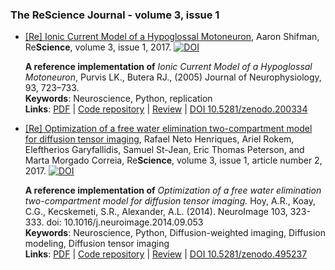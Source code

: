 ### The ReScience Journal - volume 3, issue 1

* [[Re] Ionic Current Model of a Hypoglossal Motoneuron](https://github.com/ReScience-Archives/Shifman-2017/raw/master/article/shifman-2017.pdf), Aaron Shifman, Re**Science**, volume 3, issue 1, 2017. [![DOI](https://zenodo.org/badge/DOI/10.5281/zenodo.254145.svg)](https://doi.org/10.5281/zenodo.254145)

  **A reference implementation of** *Ionic Current Model of a Hypoglossal Motoneuron*,
    Purvis LK., Butera RJ., (2005) Journal of Neurophysiology, 93, 723–733.  
  **Keywords**: Neuroscience, Python, replication  
  **Links**: [PDF](https://github.com/ReScience-Archives/Shifman-2017/raw/master/article/shifman-2017.pdf) |
             [Code repository](https://github.com/ReScience-Archives/Shifman-2017.git) |
             [Review](https://github.com/ReScience/ReScience-submission/pull/22) |
             [DOI 10.5281/zenodo.200334](http://doi.org/10.5281/zenodo.254145)

* [[Re] Optimization of a free water elimination two-compartment model for diffusion tensor
  imaging](https://github.com/ReScience-Archives/Henriques-Rokem-Garyfallidis-St-Jean-Peterson-Correia-2017/raw/master/article/Henriques-Rokem-Garyfallidis-St-Jean-Peterson-Correia-2017.pdf),
  Rafael Neto Henriques, Ariel Rokem, Eleftherios Garyfallidis, Samuel St-Jean,
  Eric Thomas Peterson, and Marta Morgado Correia, Re**Science**, volume 3,
  issue 1, article number 2, 2017.
  [![DOI](https://zenodo.org/badge/DOI/10.5281/zenodo.495237.svg)](https://doi.org/10.5281/zenodo.495237)

  **A reference implementation of** *Optimization of a free water elimination two-compartment model for diffusion tensor imaging.*
  Hoy, A.R., Koay, C.G., Kecskemeti, S.R., Alexander, A.L. (2014). NeuroImage 103, 323-333. doi: 10.1016/j.neuroimage.2014.09.053  
  **Keywords**: Neuroscience, Python, Diffusion-weighted imaging, Diffusion modeling, Diffusion tensor imaging  
  **Links**: [PDF](https://github.com/ReScience-Archives/Henriques-Rokem-Garyfallidis-St-Jean-Peterson-Correia-2017/raw/master/article/Henriques-Rokem-Garyfallidis-St-Jean-Peterson-Correia-2017.pdf) |
             [Code repository](https://github.com/ReScience-Archives/Henriques-Rokem-Garyfallidis-St-Jean-Peterson-Correia-2017) |
             [Review](https://github.com/ReScience/ReScience-submission/pull/26) |
             [DOI 10.5281/zenodo.495237](https://doi.org/10.5281/zenodo.495237)

